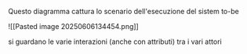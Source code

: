 Questo diagramma cattura lo scenario dell'esecuzione del sistem to-be

![[Pasted image 20250606134454.png]]

si guardano le varie interazioni (anche con attributi) tra i vari attori